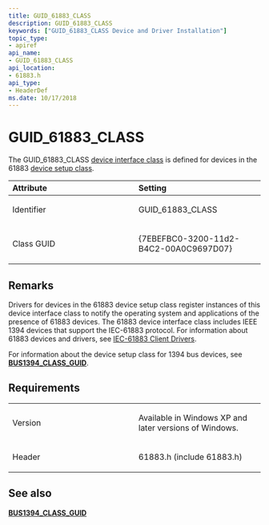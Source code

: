 ```yaml
---
title: GUID_61883_CLASS
description: GUID_61883_CLASS
keywords: ["GUID_61883_CLASS Device and Driver Installation"]
topic_type:
- apiref
api_name:
- GUID_61883_CLASS
api_location:
- 61883.h
api_type:
- HeaderDef
ms.date: 10/17/2018
---
```


# GUID_61883_CLASS


The GUID_61883_CLASS [device interface class](./overview-of-device-interface-classes.md) is defined for devices in the 61883 [device setup class](./overview-of-device-setup-classes.md).

<table>
<colgroup>
<col width="50%" />
<col width="50%" />
</colgroup>
<thead>
<tr class="header">
<th align="left">Attribute</th>
<th align="left">Setting</th>
</tr>
</thead>
<tbody>
<tr class="odd">
<td align="left"><p>Identifier</p></td>
<td align="left"><p>GUID_61883_CLASS</p></td>
</tr>
<tr class="even">
<td align="left"><p>Class GUID</p></td>
<td align="left"><p>{7EBEFBC0-3200-11d2-B4C2-00A0C9697D07}</p></td>
</tr>
</tbody>
</table>

 

## Remarks

Drivers for devices in the 61883 device setup class register instances of this device interface class to notify the operating system and applications of the presence of 61883 devices. The 61883 device interface class includes IEEE 1394 devices that support the IEC-61883 protocol. For information about 61883 devices and drivers, see [IEC-61883 Client Drivers](../ieee/iec-61883-client-drivers.md).

For information about the device setup class for 1394 bus devices, see [**BUS1394_CLASS_GUID**](bus1394-class-guid.md).

## Requirements

<table>
<colgroup>
<col width="50%" />
<col width="50%" />
</colgroup>
<tbody>
<tr class="odd">
<td align="left"><p>Version</p></td>
<td align="left"><p>Available in Windows XP and later versions of Windows.</p></td>
</tr>
<tr class="even">
<td align="left"><p>Header</p></td>
<td align="left">61883.h (include 61883.h)</td>
</tr>
</tbody>
</table>

## See also


[**BUS1394_CLASS_GUID**](bus1394-class-guid.md)

 

